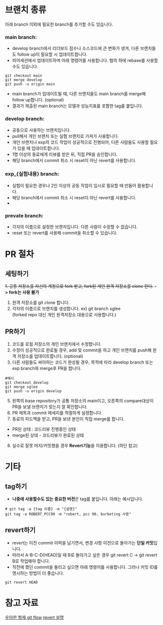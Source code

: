 # 브랜치 종류
아래 branch 이외에 필요한 branch를 추가할 수도 있습니다.

### main branch:
 - develop branch에서 리더보드 점수나 소스코드에 큰 변화가 생겨, 다른 브랜치들도 follow up이 필요할 시 업데이트합니다.
 - 피어세션에서 업데이트하며 아래 명령어를 사용합니다. 협의 하에 rebase를 사용할 수도 있습니다.
 ```commandLine
 git checkout main
 git merge develop
 git push -u origin main
 ```
 - main branch가 업데이트될 때, 다른 브랜치들도 main branch를 merge해 follow up합니다. (optional)
 - 결과가 제출된 main branch는 모델과 성능지표를 포함한 tag를 붙입니다.
 
### develop branch:
 - 공동으로 사용하는 브랜치입니다. 
 - pull해서 개인 브랜치 또는 실험 브랜치로 가져가 사용합니다.
 - 개인 브랜치나 exp의 코드 작업이 성공적으로 진행되어, 다른 사람들도 사용할 필요가 있을 때 업데이트합니다. 
 - 1명 이상의 동료에게 리뷰를 받은 뒤, 직접 PR을 승인합니다.
 - 해당 branch에서 commit 취소 시 reset이 아닌 revert를 사용합니다.
 
### exp_{실험내용} branch:
- 실험이 필요한 경우나 2인 이상의 공동 작업이 임시로 필요할 때 만들어 활용합니다.
- 해당 branch에서 commit 취소 시 reset이 아닌 revert를 사용합니다.
 -
### prevate branch:
- 각자의 이름으로 설정한 브랜치입니다. 다른 사람이 수정할 수 없습니다.
- reset 또는 revert를 사용해 commit을 취소할 수 있습니다.

# PR 절차
## 세팅하기
~~1. 공통 저장소를 자신의 계정으로 fork 받고, fork된 개인 원격 저장소를 clone 한다.~~ **-> fork는 사용 불가**
1. 원격 저장소를 git clone 합니다.
2. 각자의 이름으로 브랜치를 생성합니다. ex) git branch sglee   
(forked repo 대신 개인 원격저장소 대용으로 사용합니다.)

## PR하기
1. 코드를 로컬 저장소의 개인 브랜치에서 수정합니다.
2. 수정이 성공적으로 완료될 경우, add 및 commit을 하고 개인 브랜치를 push해 원격 저장소를 업데이트합니다. (optional)
3. 다른 사람들도 써야하는 코드가 완성될 경우, 목적에 따라 develop branch 또는 exp branch와 merge후 PR을 합니다.
```commandLine
#예시
git checkout develop
git merge sglee
git push -u origin develop
```
5. 왼쪽의 base repository가 공통 저장소의 main이고, 오른쪽의 compare대상이 PR을 보낼 브랜치가 맞는지 잘 확인합니다.
6. PR 제목과 commit 메세지를 적절하게 설정합니다.
7. 동료의 피드백을 받고, PR을 보낸 본인이 직접 merge를 합니다.
  - PR된 상태 : 코드리뷰 진행중인 상태
  - merge된 상태 - 코드리뷰가 완료된 상태
8. 실수로 잘못 머지/커밋했을 경우 **Revert기능**을 이용합니다. (하단 참고) 

# 기타
## tag하기
- **나중에 사용할수도 있는 중요한 버전**은 tag를 붙입니다.
아래는 예시입니다.
```commandLine
# git tag -a {tag 이름} -m "{설명}"
git tag -a ROBERT_PCC90 -m "robert, pcc 90, burketing 사용"
```

## revert하기
- revert는 이전 commit 이력을 남기면서, 변경 사항 이전으로 돌아가는 **단일 커밋**입니다.
- 따라서 A-B-C-D(HEAD)일 때 B로 돌아가고 싶은 경우 git revert C -> git revert B로 작업해야 합니다.
- 직전에 했던 commit을 돌리고 싶으면 아래 명령어를 사용합니다. 그러나 커밋 ID를 명시하는 방법이 더 좋습니다.
```commandLine
git revert HEAD
```
  

# 참고 자료
[우아한 형제 git flow](https://techblog.woowahan.com/2553/)
[revert 설명](https://www.lainyzine.com/ko/article/git-revert-reverting-commit-in-git-repository/)

